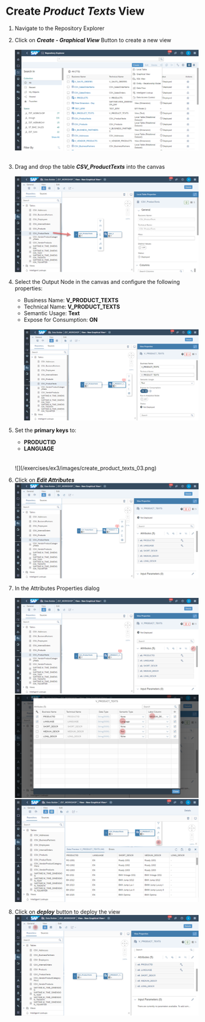 # Create <i>Product Texts</i> View

1. Navigate to the Repository Explorer
2. Click on <b><i>Create - Graphical View</i></b> Button to create a new view
  <br><br>![](/exercises/ex2/images/create_in_repository_explorer.png)<br><br>
3. Drag and drop the table <b><i>CSV_ProductTexts</i></b> into the canvas
  <br><br>![](../images/create_product_texts_01.png)
4. Select the Output Node in the canvas and configure the following properties:
    - Business Name: <b>V_PRODUCT_TEXTS</b>
    - Technical Name: <b>V_PRODUCT_TEXTS</b>
    - Semantic Usage: <b>Text</b>
    - Expose for Consumption: <b>ON</b>
    <br><br>![](../images/create_product_texts_02.png)
 5. Set the <b>primary keys</b> to:
    - <b>PRODUCTID</b>
    - <b>LANGUAGE</b> 
    <br>
    <br>![](/exercises/ex3/images/create_product_texts_03.png)
 6. Click on <b><i>Edit Attributes</i></b> 
  <br>![](/exercises/ex3/images/create_product_texts_04.png)
 7. In the Attributes Properties dialog  
  <br>![](/exercises/ex3/images/create_product_texts_05.png)
  <br>![](/exercises/ex3/images/create_product_texts_06.png)
  <br>![](/exercises/ex3/images/create_product_texts_07.png)
  
  4. Click on <b><i>deploy</i></b> button to deploy the view
  <br>![](/exercises/ex3/images/create_product_texts_08.png)
